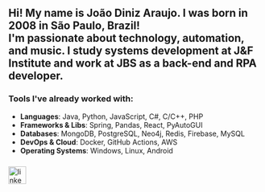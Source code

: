 <h2 align="left">
  Hi! My name is João Diniz Araujo. I was born in 2008 in São Paulo, Brazil!<br/>
  I'm passionate about technology, automation, and music. I study systems development at J&F Institute and work at JBS as a back-end and RPA developer.
</h2>

###

### Tools I've already worked with:
- **Languages**: Java, Python, JavaScript, C#, C/C++, PHP
- **Frameworks & Libs**: Spring, Pandas, React, PyAutoGUI
- **Databases**: MongoDB, PostgreSQL, Neo4j, Redis, Firebase, MySQL
- **DevOps & Cloud**: Docker, GitHub Actions, AWS
- **Operating Systems**: Windows, Linux, Android

###

<div align="left">
  <a href="https://linkedin.com/in/jo%C3%A3o-victor-diniz-araujo-88b440283" target="_blank"><img src="https://img.shields.io/static/v1?message=LinkedIn&logo=linkedin&label=&color=0077B5&logoColor=white&labelColor=&style=for-the-badge" height="35" alt="linkedin logo" />
  </a>
</div>

###

<br clear="both">
